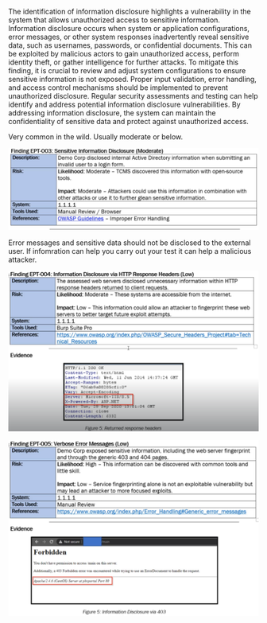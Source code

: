 The identification of information disclosure highlights a vulnerability in the system that allows unauthorized access to sensitive information. Information disclosure occurs when system or application configurations, error messages, or other system responses inadvertently reveal sensitive data, such as usernames, passwords, or confidential documents. This can be exploited by malicious actors to gain unauthorized access, perform identity theft, or gather intelligence for further attacks. To mitigate this finding, it is crucial to review and adjust system configurations to ensure sensitive information is not exposed. Proper input validation, error handling, and access control mechanisms should be implemented to prevent unauthorized disclosure. Regular security assessments and testing can help identify and address potential information disclosure vulnerabilities. By addressing information disclosure, the system can maintain the confidentiality of sensitive data and protect against unauthorized access.

Very common in the wild. Usually moderate or below.

![alt text](https://github.com/CyberSec-Monkey/Zero2H4x0r/blob/main/05.%20External%20Pentest%20Playbook/00.%20External%20Pentest%20Images/Pasted%20image%2020230626211730.png)

Error messages and sensitive data should not be disclosed to the external user. If infomration can help you carry out your test it can help a malicious attacker.

![alt text](https://github.com/CyberSec-Monkey/Zero2H4x0r/blob/main/05.%20External%20Pentest%20Playbook/00.%20External%20Pentest%20Images/Pasted%20image%2020230626211831.png)

![alt text](https://github.com/CyberSec-Monkey/Zero2H4x0r/blob/main/05.%20External%20Pentest%20Playbook/00.%20External%20Pentest%20Images/Pasted%20image%2020230626211922.png)
